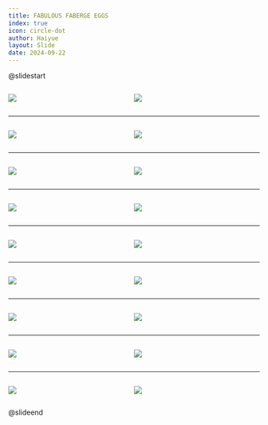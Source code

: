 ```yaml
---
title: FABULOUS FABERGE EGGS
index: true
icon: circle-dot
author: Haiyue
layout: Slide
date: 2024-09-22
---
```

 
@slidestart

<div style="display:flex">
<div style="flex:1">

![](https://raw.githubusercontent.com/yclord/reading/refs/heads/master/english/Level-U/FABULOUS%20FABERGE%20EGGS/001.webp)
</div>
<div style="flex:1">

![](https://raw.githubusercontent.com/yclord/reading/refs/heads/master/english/Level-U/FABULOUS%20FABERGE%20EGGS/002.webp)
</div>
</div>

---

<div style="display:flex">
<div style="flex:1">

![](https://raw.githubusercontent.com/yclord/reading/refs/heads/master/english/Level-U/FABULOUS%20FABERGE%20EGGS/003.webp)
</div>
<div style="flex:1">

![](https://raw.githubusercontent.com/yclord/reading/refs/heads/master/english/Level-U/FABULOUS%20FABERGE%20EGGS/004.webp)
</div>
</div>

---

<div style="display:flex">
<div style="flex:1">

![](https://raw.githubusercontent.com/yclord/reading/refs/heads/master/english/Level-U/FABULOUS%20FABERGE%20EGGS/005.webp)
</div>
<div style="flex:1">

![](https://raw.githubusercontent.com/yclord/reading/refs/heads/master/english/Level-U/FABULOUS%20FABERGE%20EGGS/006.webp)
</div>
</div>

---

<div style="display:flex">
<div style="flex:1">

![](https://raw.githubusercontent.com/yclord/reading/refs/heads/master/english/Level-U/FABULOUS%20FABERGE%20EGGS/007.webp)
</div>
<div style="flex:1">

![](https://raw.githubusercontent.com/yclord/reading/refs/heads/master/english/Level-U/FABULOUS%20FABERGE%20EGGS/008.webp)
</div>
</div>

---

<div style="display:flex">
<div style="flex:1">

![](https://raw.githubusercontent.com/yclord/reading/refs/heads/master/english/Level-U/FABULOUS%20FABERGE%20EGGS/009.webp)
</div>
<div style="flex:1">

![](https://raw.githubusercontent.com/yclord/reading/refs/heads/master/english/Level-U/FABULOUS%20FABERGE%20EGGS/010.webp)
</div>
</div>

---

<div style="display:flex">
<div style="flex:1">

![](https://raw.githubusercontent.com/yclord/reading/refs/heads/master/english/Level-U/FABULOUS%20FABERGE%20EGGS/011.webp)
</div>
<div style="flex:1">

![](https://raw.githubusercontent.com/yclord/reading/refs/heads/master/english/Level-U/FABULOUS%20FABERGE%20EGGS/012.webp)
</div>
</div>

---

<div style="display:flex">
<div style="flex:1">

![](https://raw.githubusercontent.com/yclord/reading/refs/heads/master/english/Level-U/FABULOUS%20FABERGE%20EGGS/013.webp)
</div>
<div style="flex:1">

![](https://raw.githubusercontent.com/yclord/reading/refs/heads/master/english/Level-U/FABULOUS%20FABERGE%20EGGS/014.webp)
</div>
</div>

---

<div style="display:flex">
<div style="flex:1">

![](https://raw.githubusercontent.com/yclord/reading/refs/heads/master/english/Level-U/FABULOUS%20FABERGE%20EGGS/015.webp)
</div>
<div style="flex:1">

![](https://raw.githubusercontent.com/yclord/reading/refs/heads/master/english/Level-U/FABULOUS%20FABERGE%20EGGS/016.webp)
</div>
</div>

---

<div style="display:flex">
<div style="flex:1">

![](https://raw.githubusercontent.com/yclord/reading/refs/heads/master/english/Level-U/FABULOUS%20FABERGE%20EGGS/017.webp)
</div>
<div style="flex:1">

![](https://raw.githubusercontent.com/yclord/reading/refs/heads/master/english/Level-U/FABULOUS%20FABERGE%20EGGS/018.webp)
</div>
</div>

@slideend